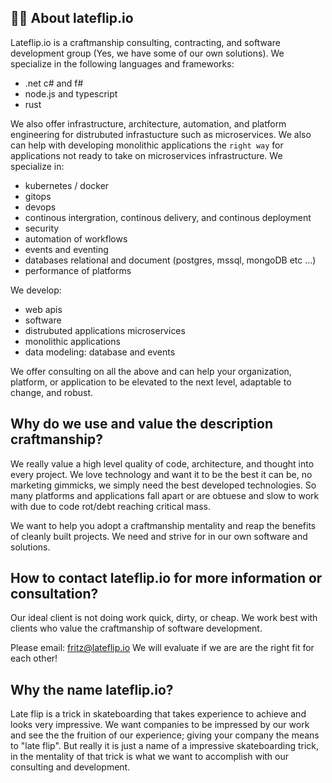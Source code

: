 ## 🙋‍♀️ About lateflip.io

Lateflip.io is a craftmanship consulting, contracting, and software development group (Yes, we have some of our own solutions). We specialize in the following languages and frameworks: 
- .net c# and f#
- node.js and typescript
- rust

We also offer infrastructure, architecture, automation, and platform engineering for distrubuted infrastucture such as microservices. We also can help with developing monolithic applications the `right way` for applications not ready to take on microservices infrastructure. We specialize in: 
- kubernetes / docker
- gitops
- devops
- continous intergration, continous delivery, and continous deployment
- security
- automation of workflows
- events and eventing
- databases relational and document (postgres, mssql, mongoDB etc ...)
- performance of platforms

We develop: 
- web apis
- software
- distrubuted applications microservices
- monolithic applications
- data modeling: database and events

We offer consulting on all the above and can help your organization, platform, or application to be elevated to the next level, adaptable to change, and robust. 

## Why do we use and value the description craftmanship? 

We really value a high level quality of code, architecture, and thought into every project. We love technology and want it to be the best it can be, no marketing gimmicks, we simply need the best developed technologies. So many platforms and applications fall apart or are obtuese and slow to work with due to code rot/debt reaching critical mass.

We want to help you adopt a craftmanship mentality and reap the benefits of cleanly built projects. We need and strive for in our own software and solutions. 

## How to contact lateflip.io for more information or consultation?
Our ideal client is not doing work quick, dirty, or cheap. We work best with clients who value the craftmanship of software development. 

Please email: fritz@lateflip.io 
We will evaluate if we are are the right fit for each other! 

## Why the name lateflip.io? 

Late flip is a trick in skateboarding that takes experience to achieve and looks very impressive. We want companies to be impressed by our work and see the the fruition of our experience; giving your company the means to "late flip". But really it is just a name of a impressive skateboarding trick, in the mentality of that trick is what we want to accomplish with our consulting and development. 


<!--

**Here are some ideas to get you started:**

🙋‍♀️ A short introduction - what is your organization all about?
🌈 Contribution guidelines - how can the community get involved?
👩‍💻 Useful resources - where can the community find your docs? Is there anything else the community should know?
🍿 Fun facts - what does your team eat for breakfast?
🧙 Remember, you can do mighty things with the power of [Markdown](https://docs.github.com/github/writing-on-github/getting-started-with-writing-and-formatting-on-github/basic-writing-and-formatting-syntax)
-->
